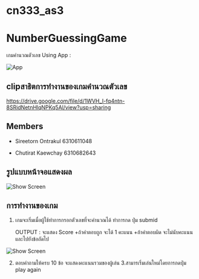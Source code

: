 # cn333_as3
# NumberGuessingGame

เกมคำนวณตัวเลข 
Using App :

 ![App](NumberGuessingGame/app/src/main/res/drawable/cap3.jpg)

## clipสาธิตการทำงานของเกมคำนวณตัวเลข
https://drive.google.com/file/d/1WVH_I-fq4ntn-8SRidNetnHlqNPKq5Al/view?usp=sharing

## Members

* Sireetorn Ontrakul 6310611048

* Chutirat Kaewchay 6310682643

## รูปแบบหน้าจอแสดงผล

  ![Show Screen](NumberGuessingGame/app/src/main/res/drawable/screen.png)

## การทำงานของเกม

1. เกมจะเริ่มเมื่อผู้ใช้ทำการกรอกตัวเลขที่จะคำนวณได้ ทำการกด ปุ่ม submid

   OUTPUT : จะแสดง Score
   +ถ้าคำตอบถูก จะได้ 1 คะแนน
   +ถ้าคำตอบผิด จะไม่นับคะแนน
   และไปยังข้อถัดไป
   

  ![Show Screen](NumberGuessingGame/app/src/main/res/drawable/cap1.png)

2. ตอบคำถามให้ครบ 10 ข้อ จะแสดงคะแนนรวมของผู้เล่น
3.สามารเริ่มเล่นใหม่โดยการกดปุ่ม play again

